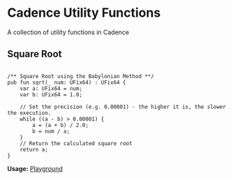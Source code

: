 # Cadence Utility Functions
A collection of utility functions in Cadence


## Square Root

```cadence

/** Square Root using the Babylonian Method **/
pub fun sqrt(_ num: UFix64) : UFix64 {
	var a: UFix64 = num;
	var b: UFix64 = 1.0;

	// Set the precision (e.g. 0.00001) - the higher it is, the slower the execution.
	while ((a - b) > 0.00001) {
		a = (a + b) / 2.0;
		b = num / a;
	}
	// Return the calculated square root
	return a;
}

```

**Usage:** [Playground](https://play.onflow.org/200636eb-c3d7-4752-af69-48a6cfcd2a64?type=script&id=a4d910b3-fbf1-413d-9aef-891502ef43e3)

